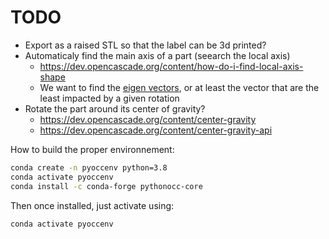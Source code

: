 
# TODO
- Export as a raised STL so that the label can be 3d printed?
- Automaticaly find the main axis of a part (seearch the local axis)
    - https://dev.opencascade.org/content/how-do-i-find-local-axis-shape
    - We want to find the [eigen vectors](https://en.wikipedia.org/wiki/Eigenvalues_and_eigenvectors), or at least the vector that are the least impacted by a given rotation
- Rotate the part around its center of gravity?
    - https://dev.opencascade.org/content/center-gravity
    - https://dev.opencascade.org/content/center-gravity-api



How to build the proper environnement:
```bash
conda create -n pyoccenv python=3.8
conda activate pyoccenv
conda install -c conda-forge pythonocc-core
```

Then once installed, just activate using:
```bash
conda activate pyoccenv
```




